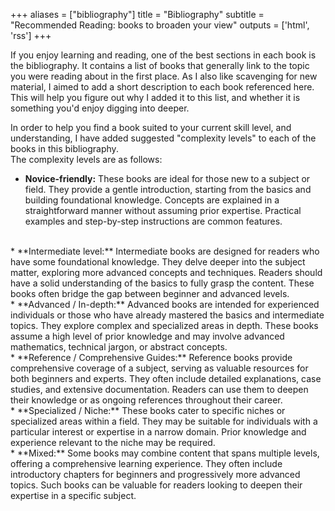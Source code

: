 +++
aliases = ["bibliography"]
title = "Bibliography"
subtitle = "Recommended Reading: books to broaden your view"
outputs = ['html', 'rss'] 
+++

If you enjoy learning and reading, one of the best sections in each book is the bibliography.
It contains a list of books that generally link to the topic you were reading about in the first place.
As I also like scavenging for new material, I aimed to add a short description to each book referenced here.
This will help you figure out why I added it to this list, and whether it is something you'd enjoy digging into deeper.

In order to help you find a book suited to your current skill level, and understanding, I have added suggested "complexity levels" to each of 
the books in this bibliography.  
The complexity levels are as follows:

* **Novice-friendly:** These books are ideal for those new to a subject or field. They provide a gentle introduction, starting from the basics 
  and building foundational knowledge. Concepts are explained in a straightforward manner without assuming prior expertise. Practical examples 
  and step-by-step instructions are common features.  
<br />
* **Intermediate level:** Intermediate books are designed for readers who have some foundational knowledge. They delve deeper into the subject matter, exploring more advanced concepts and techniques. 
Readers should have a solid understanding of the basics to fully grasp the content. These books often bridge the gap between beginner and 
  advanced levels.  
<br />
* **Advanced / In-depth:** Advanced books are intended for experienced individuals or those who have already mastered the basics and 
  intermediate topics. They explore complex and specialized areas in depth. These books assume a high level of prior knowledge and may involve 
  advanced mathematics, technical jargon, or abstract concepts.  
<br />  
* **Reference / Comprehensive Guides:** Reference books provide comprehensive coverage of a subject, serving as valuable resources for both 
  beginners and experts. They often include detailed explanations, case studies, and extensive documentation. Readers can use them to deepen 
  their knowledge or as ongoing references throughout their career.  
<br />
* **Specialized / Niche:** These books cater to specific niches or specialized areas within a field. They may be suitable for individuals with a 
  particular interest or expertise in a narrow domain. Prior knowledge and experience relevant to the niche may be required.    
<br />
* **Mixed:** Some books may combine content that spans multiple levels, offering a comprehensive learning experience. They often include 
  introductory chapters for beginners and progressively more advanced topics. Such books can be valuable for readers looking to deepen their 
  expertise in a specific subject. 

